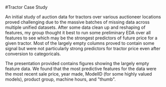 #Tractor Case Study

An initial study of auction data for tractors over various auctioneer locations proved challenging due to the massive batches of missing data across multiple unified datasets. After some data clean up and reshaping of features, my group thought it best to run some preliminary EDA over all features to see which may be the strongest predictors of future price for a given tractor. Most of the largely empty columns proved to contain some signal but were not particularly strong predictors for tractor price even after conversion to categoricals. 

The presentation provided contains figures showing the largely empty feature data. We found that the most predictive features for the data were the most recent sale price, year made, ModelID (for some highly valued models), product group, machine hours, and "thumb". 
